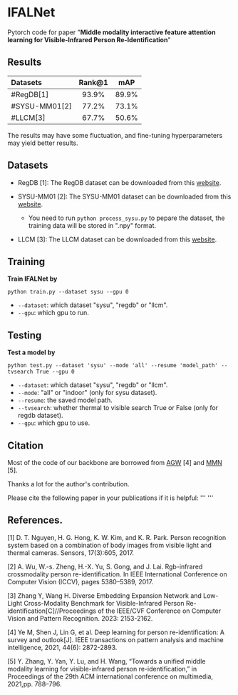 # IFALNet
Pytorch code for paper "**Middle modality interactive feature attention learning for Visible-Infrared Person Re-Identification**"

## Results
| Datasets   | Rank@1   | mAP   |
| :------- | :-------: | :-------: | 
| #RegDB[1] | 93.9% | 89.9% | 
| #SYSU-MM01[2] | 77.2% | 73.1% | 
| #LLCM[3]| 67.7% | 50.6% |

The results may have some fluctuation, and fine-tuning hyperparameters may yield better results.

## Datasets
* RegDB [1]: The RegDB dataset can be downloaded from this [website](http://dm.dongguk.edu/link.html).
* SYSU-MM01 [2]: The SYSU-MM01 dataset can be downloaded from this [website](http://isee.sysu.edu.cn/project/RGBIRReID.htm).

  * You need to run `python process_sysu.py` to pepare the dataset, the training data will be stored in ".npy" format.

* LLCM [3]: The LLCM dataset can be downloaded from this [website](https://github.com/ZYK100/LLCM).

## Training
**Train IFALNet by**
```
python train.py --dataset sysu --gpu 0
```
* `--dataset`: which dataset "sysu", "regdb" or "llcm".
* `--gpu`: which gpu to run.

## Testing
**Test a model by**
```
python test.py --dataset 'sysu' --mode 'all' --resume 'model_path' --tvsearch True --gpu 0 
```
* `--dataset`: which dataset "sysu", "regdb" or "llcm".
* `--mode`: "all" or "indoor" (only for sysu dataset).
* `--resume`: the saved model path.
* `--tvsearch`: whether thermal to visible search True or False (only for regdb dataset).
* `--gpu`: which gpu to use.

## Citation
Most of the code of our backbone are borrowed from [AGW](https://github.com/mangye16/Cross-Modal-Re-ID-baseline) [4] and [MMN](https://github.com/ZYK100/MMN) [5].

Thanks a lot for the author's contribution.

Please cite the following paper in your publications if it is helpful:
'''
'''

## References.
[1] D. T. Nguyen, H. G. Hong, K. W. Kim, and K. R. Park. Person recognition system based on a combination of body images from visible light and thermal cameras. Sensors, 17(3):605, 2017.

[2] A. Wu, W.-s. Zheng, H.-X. Yu, S. Gong, and J. Lai. Rgb-infrared crossmodality person re-identification. In IEEE International Conference on Computer Vision (ICCV), pages 5380–5389, 2017.

[3] Zhang Y, Wang H. Diverse Embedding Expansion Network and Low-Light Cross-Modality Benchmark for Visible-Infrared Person Re-identification[C]//Proceedings of the IEEE/CVF Conference on Computer Vision and Pattern Recognition. 2023: 2153-2162.

[4] Ye M, Shen J, Lin G, et al. Deep learning for person re-identification: A survey and outlook[J]. IEEE transactions on pattern analysis and machine intelligence, 2021, 44(6): 2872-2893.

[5] Y. Zhang, Y. Yan, Y. Lu, and H. Wang, “Towards a unified middle modality learning for visible-infrared person re-identification,” in Proceedings of the 29th ACM international conference on multimedia, 2021,pp. 788–796.
